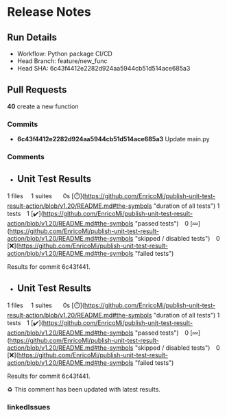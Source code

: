 # Release Notes 
## Run Details
- Workflow: Python package CI/CD 
- Head Branch: feature/new_func 
- Head SHA: 6c43f4412e2282d924aa5944cb51d514ace685a3 

## Pull Requests
**40** create a new function
### Commits
  - **6c43f4412e2282d924aa5944cb51d514ace685a3** Update main.py
### Comments
 - ## Unit Test Results
1 files  1 suites   0s [:stopwatch:](https://github.com/EnricoMi/publish-unit-test-result-action/blob/v1.20/README.md#the-symbols &quot;duration of all tests&quot;)
1 tests 1 [:heavy_check_mark:](https://github.com/EnricoMi/publish-unit-test-result-action/blob/v1.20/README.md#the-symbols &quot;passed tests&quot;) 0 [:zzz:](https://github.com/EnricoMi/publish-unit-test-result-action/blob/v1.20/README.md#the-symbols &quot;skipped / disabled tests&quot;) 0 [:x:](https://github.com/EnricoMi/publish-unit-test-result-action/blob/v1.20/README.md#the-symbols &quot;failed tests&quot;)

Results for commit 6c43f441.

 - ## Unit Test Results
1 files  1 suites   0s [:stopwatch:](https://github.com/EnricoMi/publish-unit-test-result-action/blob/v1.20/README.md#the-symbols &quot;duration of all tests&quot;)
1 tests 1 [:heavy_check_mark:](https://github.com/EnricoMi/publish-unit-test-result-action/blob/v1.20/README.md#the-symbols &quot;passed tests&quot;) 0 [:zzz:](https://github.com/EnricoMi/publish-unit-test-result-action/blob/v1.20/README.md#the-symbols &quot;skipped / disabled tests&quot;) 0 [:x:](https://github.com/EnricoMi/publish-unit-test-result-action/blob/v1.20/README.md#the-symbols &quot;failed tests&quot;)

Results for commit 6c43f441.

:recycle: This comment has been updated with latest results.

### linkedIssues
    
